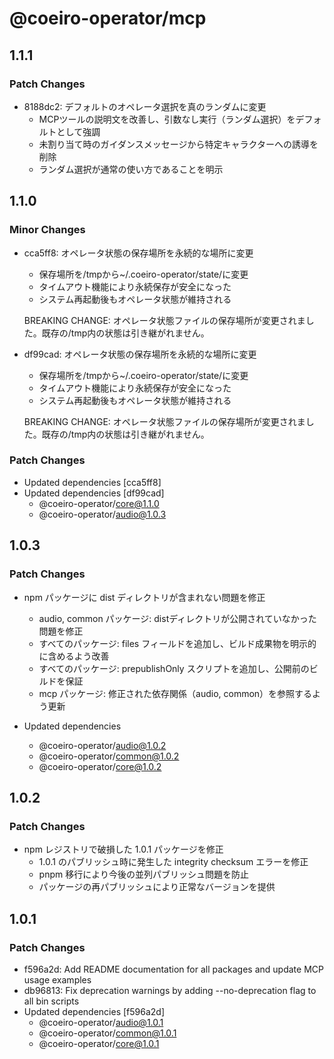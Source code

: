 # @coeiro-operator/mcp

## 1.1.1

### Patch Changes

- 8188dc2: デフォルトのオペレータ選択を真のランダムに変更
  - MCPツールの説明文を改善し、引数なし実行（ランダム選択）をデフォルトとして強調
  - 未割り当て時のガイダンスメッセージから特定キャラクターへの誘導を削除
  - ランダム選択が通常の使い方であることを明示

## 1.1.0

### Minor Changes

- cca5ff8: オペレータ状態の保存場所を永続的な場所に変更
  - 保存場所を/tmpから~/.coeiro-operator/state/に変更
  - タイムアウト機能により永続保存が安全になった
  - システム再起動後もオペレータ状態が維持される

  BREAKING CHANGE: オペレータ状態ファイルの保存場所が変更されました。既存の/tmp内の状態は引き継がれません。

- df99cad: オペレータ状態の保存場所を永続的な場所に変更
  - 保存場所を/tmpから~/.coeiro-operator/state/に変更
  - タイムアウト機能により永続保存が安全になった
  - システム再起動後もオペレータ状態が維持される

  BREAKING CHANGE: オペレータ状態ファイルの保存場所が変更されました。既存の/tmp内の状態は引き継がれません。

### Patch Changes

- Updated dependencies [cca5ff8]
- Updated dependencies [df99cad]
  - @coeiro-operator/core@1.1.0
  - @coeiro-operator/audio@1.0.3

## 1.0.3

### Patch Changes

- npm パッケージに dist ディレクトリが含まれない問題を修正
  - audio, common パッケージ: distディレクトリが公開されていなかった問題を修正
  - すべてのパッケージ: files フィールドを追加し、ビルド成果物を明示的に含めるよう改善
  - すべてのパッケージ: prepublishOnly スクリプトを追加し、公開前のビルドを保証
  - mcp パッケージ: 修正された依存関係（audio, common）を参照するよう更新

- Updated dependencies
  - @coeiro-operator/audio@1.0.2
  - @coeiro-operator/common@1.0.2
  - @coeiro-operator/core@1.0.2

## 1.0.2

### Patch Changes

- npm レジストリで破損した 1.0.1 パッケージを修正
  - 1.0.1 のパブリッシュ時に発生した integrity checksum エラーを修正
  - pnpm 移行により今後の並列パブリッシュ問題を防止
  - パッケージの再パブリッシュにより正常なバージョンを提供

## 1.0.1

### Patch Changes

- f596a2d: Add README documentation for all packages and update MCP usage examples
- db96813: Fix deprecation warnings by adding --no-deprecation flag to all bin scripts
- Updated dependencies [f596a2d]
  - @coeiro-operator/audio@1.0.1
  - @coeiro-operator/common@1.0.1
  - @coeiro-operator/core@1.0.1
